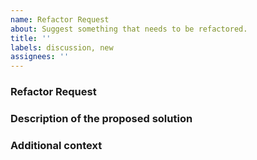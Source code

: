 ```yaml
---
name: Refactor Request
about: Suggest something that needs to be refactored.
title: ''
labels: discussion, new
assignees: ''
---
```


<!--
Hi there, nice to meet you!

Before submitting an issue, please search open and closed issues. Existing issues often contain information about workarounds, resolution, or progress updates. If your issue is not addressed feel free to fill out this template.

PS: All the things within the comments section will not be rendered when submitting the issue. These are just some important points to support you by providing us with all the relevant information we need to reproduce and understand your problem better. Feel free to remove these comments.
-->

### Refactor Request

<!--
Is your refactor request related to a problem? Please describe.

A clear and concise description of what the problem is. Ex. I'm having problems reading the code because [...]
-->

### Description of the proposed solution

<!-- If you have a solution in mind, please describe it. -->

### Additional context

<!-- Add any other context about the problem here. -->